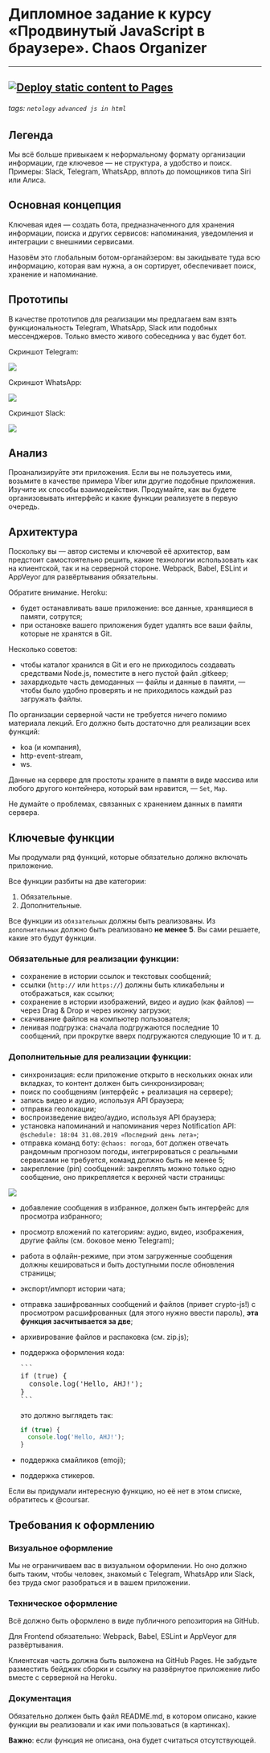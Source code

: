 # Дипломное задание к курсу «Продвинутый JavaScript в браузере». Chaos Organizer
---
[![Deploy static content to Pages](https://github.com/Turovae/ahj-organizer-client/actions/workflows/jekyll-gh-pages.yml/badge.svg)](https://github.com/Turovae/ahj-organizer-client/actions/workflows/jekyll-gh-pages.yml)
---


###### tags: `netology` `advanced js in html`

## Легенда

Мы всё больше привыкаем к неформальному формату организации информации, где ключевое — не структура, а удобство и поиск. Примеры: Slack, Telegram, WhatsApp, вплоть до помощников типа Siri или Алиса.

## Основная концепция

Ключевая идея — создать бота, предназначенного для хранения информации, поиска и других сервисов: напоминания, уведомления и интеграции с внешними сервисами.

Назовём это глобальным ботом-органайзером: вы закидывате туда всю информацию, которая вам нужна, а он сортирует, обеспечивает поиск, хранение и напоминание.

## Прототипы

В качестве прототипов для реализации мы предлагаем вам взять функциональность Telegram, WhatsApp, Slack или подобных мессенджеров. Только вместо живого собеседника у вас будет бот.

Скриншот Telegram:

![](https://i.imgur.com/PBvnYge.png)

Скриншот WhatsApp:

![](https://i.imgur.com/Bz9MRkf.png)

Скриншот Slack:

![](https://i.imgur.com/zruESwO.png)

## Анализ

Проанализируйте эти приложения. Если вы не пользуетесь ими, возьмите в качестве примера Viber или другие подобные приложения. Изучите их способы взаимодействия. Продумайте, как вы будете организовывать интерфейс и какие функции реализуете в первую очередь.

## Архитектура

Поскольку вы — автор системы и ключевой её архитектор, вам предстоит самостоятельно решить, какие технологии использовать как на клиентской, так и на серверной стороне. Webpack, Babel, ESLint и AppVeyor для развёртывания обязательны.

Обратите внимание. Heroku:
* будет останавливать ваше приложение: все данные, хранящиеся в памяти, сотрутся;
* при остановке вашего приложения будет удалять все ваши файлы, которые не хранятся в Git.

Несколько советов:
* чтобы каталог хранился в Git и его не приходилось создавать средствами Node.js, поместите в него пустой файл .gitkeep;
* захардкодьте часть демоданных — файлы и данные в памяти, — чтобы было удобно проверять и не приходилось каждый раз загружать файлы.

По организации серверной части не требуется ничего помимо материала лекций. Его должно быть достаточно для реализации всех функций:
* koa (и компания),
* http-event-stream,
* ws.

Данные на сервере для простоты храните в памяти в виде массива или любого другого контейнера, который вам нравится, — `Set`, `Map`.

Не думайте о проблемах, связанных с хранением данных в памяти сервера.

## Ключевые функции

Мы продумали ряд функций, которые обязательно должно включать приложение.

Все функции разбиты на две категории:
1. Обязательные.
1. Дополнительные.

Все функции из `обязательных` должны быть реализованы.
Из `дополнительных` должно быть реализовано **не менее 5**. Вы сами решаете, какие это будут функции.

### Обязательные для реализации функции:

* сохранение в истории ссылок и текстовых сообщений;
* ссылки (`http://` или `https://`) должны быть кликабельны и отображаться, как ссылки;
* сохранение в истории изображений, видео и аудио (как файлов) — через Drag & Drop и через иконку загрузки;
* скачивание файлов на компьютер пользователя;
* ленивая подгрузка: сначала подгружаются последние 10 сообщений, при прокрутке вверх подгружаются следующие 10 и т. д.

### Дополнительные для реализации функции:

* синхронизация: если приложение открыто в нескольких окнах или вкладках, то контент должен быть синхронизирован;
* поиск по сообщениям (интерфейс + реализация на сервере);
* запись видео и аудио, используя API браузера;
* отправка геолокации;
* воспроизведение видео/аудио, используя API браузера;
* установка напоминаний и напоминания через Notification API: `@schedule: 18:04 31.08.2019 «Последний день лета»`;
* отправка команд боту: `@chaos: погода`, бот должен отвечать рандомным прогнозом погоды, интегрироваться с реальными сервисами не требуется, команд должно быть не менее 5;
* закрепление (pin) сообщений: закреплять можно только одно сообщение, оно прикрепляется к верхней части страницы:

![](https://i.imgur.com/1ZANTr0.png)

* добавление сообщения в избранное, должен быть интерфейс для просмотра избранного;
* просмотр вложений по категориям: аудио, видео, изображения, другие файлы (см. боковое меню Telegram);
* работа в офлайн-режиме, при этом загруженные сообщения должны кешироваться и быть доступными после обновления страницы;
* экспорт/импорт истории чата;
* отправка зашифрованных сообщений и файлов (привет crypto-js!) с просмотром расшифрованных (для этого нужно ввести пароль), **эта функция засчитывается за две**;
* архивирование файлов и распаковка (см. zip.js);
* поддержка оформления кода:
  <pre>
  ```
  if (true) {
    console.log('Hello, AHJ!');
  }
  ```
  </pre>

  это должно выглядеть так:
  ```javascript
  if (true) {
    console.log('Hello, AHJ!');
  }
  ```
* поддержка смайликов (emoji);
* поддержка стикеров.


Если вы придумали интересную функцию, но её нет в этом списке, обратитесь к @coursar.

## Требования к оформлению

### Визуальное оформление

Мы не ограничиваем вас в визуальном оформлении. Но оно должно быть таким, чтобы человек, знакомый с Telegram, WhatsApp или Slack, без труда смог разобраться и в вашем приложении.

### Техническое оформление

Всё должно быть оформлено в виде публичного репозитория на GitHub.

Для Frontend обязательно: Webpack, Babel, ESLint и AppVeyor для развёртывания.

Клиентская часть должна быть выложена на GitHub Pages. Не забудьте разместить бейджик сборки и ссылку на развёрнутое приложение либо вместе с серверной на Heroku.

### Документация

Обязательно должен быть файл README.md, в котором описано, какие функции вы реализовали и как ими пользоваться (в картинках).

**Важно**: если функция не описана, она будет считаться отсутствующей.